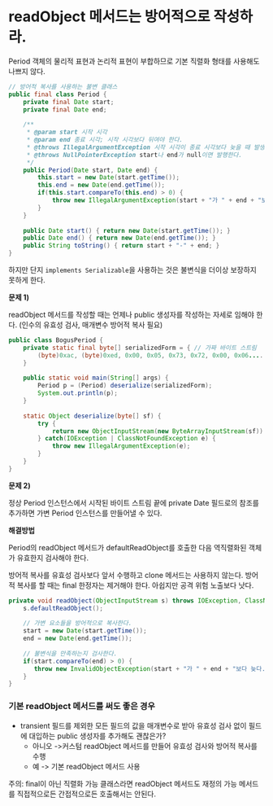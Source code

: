 # readObject 메서드는 방어적으로 작성하라.

Period 객체의 물리적 표현과 논리적 표현이 부합하므로 기본 직렬화 형태를 사용해도 나쁘지 않다. 

```java
// 방어적 복사를 사용하는 불변 클래스
public final class Period {
    private final Date start;
    private final Date end;
    
    /**
     * @param start 시작 시각
     * @param end 종료 시각; 시작 시각보다 뒤여야 한다.
     * @throws IllegalArgumentException 시작 시각이 종료 시각보다 늦을 때 발생한다.
     * @throws NullPointerException start나 end가 null이면 발행한다.
     */
    public Period(Date start, Date end) {
        this.start = new Date(start.getTime());
        this.end = new Date(end.getTime());
        if(this.start.compareTo(this.end) > 0) {
            throw new IllegalArgumentException(start + "가 " + end + "보다 늦다.");
        }
    }
    
    public Date start() { return new Date(start.getTime()); }
    public Date end() { return new Date(end.getTime()); }
    public String toString() { return start + "-" + end; }
}
```

하지만 단지 `implements Serializable`을 사용하는 것은 불변식을 더이상 보장하지 못하게 한다. <br>



**문제 1)**

readObject 메서드를 작성할 때는 언제나 public 생성자를 작성하는 자세로 임해야 한다. (인수의 유효성 검사, 매개변수 방어적 복사 필요)

```java
public class BogusPeriod {
    private static final byte[] serializedForm = { // 가짜 바이트 스트림
        (byte)0xac, (byte)0xed, 0x00, 0x05, 0x73, 0x72, 0x00, 0x06....
    }
    
    public static void main(String[] args) {
        Period p = (Period) deserialize(serializedForm);
        System.out.println(p);
    }
    
    static Object deserialize(byte[] sf) {
        try {
            return new ObjectInputStream(new ByteArrayInputStream(sf)).readObject();
        } catch(IOException | ClassNotFoundException e) {
            throw new IllegalArgumentException(e);
        }
    }
}
```

**문제 2)** 

정상 Period 인스턴스에서 시작된 바이트 스트림 끝에  private Date 필드로의 참조를 추가하면 가변 Period 인스턴스를 만들어낼 수 있다.<br>

**해결방법**<br>

Period의 readObject 메서드가 defaultReadObject를 호출한 다음 역직렬화된 객체가 유효한지 검사해야 한다.<br>

방어적 복사를 유효성 검사보다 앞서 수행하고 clone 메서드는 사용하지 않는다. 방어적 복사를 할 때는 final 한정자는 제거해야 한다. 아쉽지만 공격 위험 노출보다 낫다.

```java
private void readObject(ObjectInputStream s) throws IOException, ClassNotFoundException {
    s.defaultReadObject();
    
    // 가변 요소들을 방어적으로 복사한다.
    start = new Date(start.getTime());
    end = new Date(end.getTime());
    
    // 불변식을 만족하는지 검사한다.
    if(start.compareTo(end) > 0) {
       throw new InvalidObjectException(start + "가 " + end + "보다 늦다.");
    }
}
```



### 기본 readObject 메서드를 써도 좋은 경우

- transient 필드를 제외한 모든 필드의 값을 매개변수로 받아 유효성 검사 없이 필드에 대입하는 public 생성자를 추가해도 괜찮은가?
  - 아니오 ->커스텀 readObject 메서드를 만들어 유효성 검사와 방어적 복사를 수행
  - 예 -> 기본 readObject 메서드 사용



주의: final이 아닌 직렬화 가능 클래스라면 readObject 메서드도 재정의 가능 메서드를 직접적으로든 간접적으로든 호출해서는 안된다.
